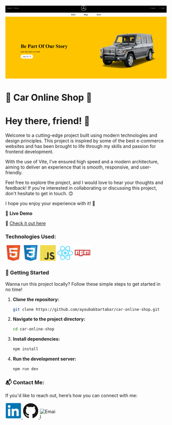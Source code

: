 ![thumbnail](./public/image/screenShotForREADME.png)

# 🚗 Car Online Shop 🛒

# Hey there, friend! 👋

Welcome to a cutting-edge project built using modern technologies and design principles. This project is inspired by some of the best e-commerce websites and has been brought to life through my skills and passion for frontend development.

With the use of Vite, I’ve ensured high speed and a modern architecture, aiming to deliver an experience that is smooth, responsive, and user-friendly.

Feel free to explore the project, and I would love to hear your thoughts and feedback! If you're interested in collaborating or discussing this project, don't hesitate to get in touch. 😊

I hope you enjoy your experience with it! 🚀


🌟 **Live Demo**

🔗 [Check it out here](http://localhost:5173/)


### **Technologies Used:**
<p align="left">
  <img src="https://raw.githubusercontent.com/devicons/devicon/master/icons/html5/html5-original.svg" alt="HTML5" width="50" height="50" style="display: inline-block;"/>
  <img src="https://raw.githubusercontent.com/devicons/devicon/master/icons/css3/css3-original.svg" alt="CSS3" width="50" height="50" style="display: inline-block;"/>
  <img src="https://raw.githubusercontent.com/devicons/devicon/master/icons/javascript/javascript-original.svg" alt="JavaScript" width="50" height="50" style="display: inline-block;"/>
  <img src="https://raw.githubusercontent.com/devicons/devicon/master/icons/react/react-original.svg" alt="React" width="50" height="50" style="display: inline-block;"/>
  <img src="https://raw.githubusercontent.com/devicons/devicon/master/icons/npm/npm-original-wordmark.svg" alt="NPM" width="50" height="50" style="display: inline-block;"/>
</p>

### 🚀 **Getting Started**

Wanna run this project locally? Follow these simple steps to get started in no time!

1. **Clone the repository:**  
   ```sh
   git clone https://github.com/ayoubakbartabar/car-online-shop.git
   ```
2. **Navigate to the project directory:**  
   ```sh
   cd car-online-shop
   ```
3. **Install dependencies:**  
   ```sh
   npm install
   ```
4. **Run the development server:**  
   ```sh
   npm run dev
   ```


### 📬 **Contact Me:**

If you'd like to reach out, here’s how you can connect with me:
<p align="left">
  <a href="https://www.linkedin.com/in/ayoub-akbartabar-bb78b2212/" target="_blank">
    <img src="https://raw.githubusercontent.com/devicons/devicon/master/icons/linkedin/linkedin-original.svg" alt="LinkedIn" width="50" height="50" style="display: inline-block;"/>
  </a>
  <a href="https://github.com/ayoubakbartabar" target="_blank">
    <img src="https://raw.githubusercontent.com/devicons/devicon/master/icons/github/github-original.svg" alt="GitHub" width="50" height="50" style="display: inline-block;"/>
  </a>
  <a href="mailto:ayoubakbartabar1887@gmail.com" target="_blank">
    <img src="https://img.icons8.com/ios-filled/50/000000/gmail-new.png" alt="Email" width="50" height="50" style="display: inline-block;"/>
  </a>
</p>

